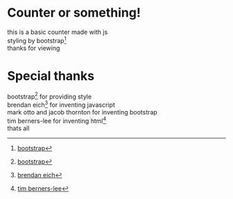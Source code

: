 # Counter or something!
this is a basic counter made with js<br>
styling by bootstrap[^bootstrap]<br>
thanks for viewing
# Special thanks
bootstrap[^bootstrap] for providing style<br>
brendan eich[^js] for inventing javascript<br>
mark otto and jacob thornton for inventing bootstrap<br>
tim berners-lee for inventing html[^html]<br>
thats all

[^bootstrap]: [bootstrap](https://getbootstrap.com/)

[^js]: [brendan eich](https://en.wikipedia.org/wiki/Brendan_Eich)

[^html]: [tim berners-lee](https://en.wikipedia.org/wiki/Tim_Berners-Lee)
